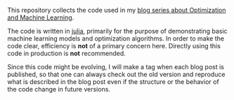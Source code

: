 This repository collects the code used in my [blog series about Optimization and Machine Learning](http://freemind.pluskid.org/series/mlopt/).

The code is written in [julia](http://julialang.org/), primarily for the purpose of demonstrating basic machine learning models and optimization algorithms. In order to make the code clear, efficiency is **not** of a primary concern here. Directly using this code in production is **not** recommended.

Since this code might be evolving, I will make a tag when each blog post is published, so that one can always check out the old version and reproduce what is described in the blog post even if the structure or the behavior of the code change in future versions.
